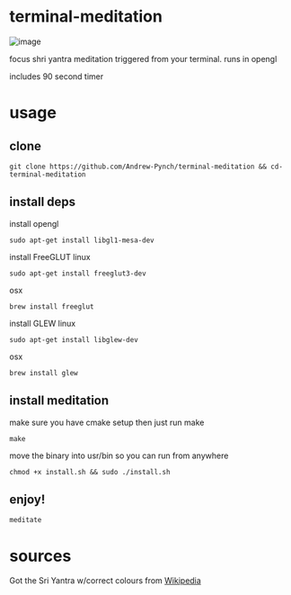 # terminal-meditation
![image](https://github.com/Andrew-Pynch/terminal-meditation/assets/43330642/4242114f-01a3-4a70-8278-d52a3b03a01d)

focus shri yantra meditation triggered from your terminal. runs in opengl

includes 90 second timer

# usage

## clone
```
git clone https://github.com/Andrew-Pynch/terminal-meditation && cd-terminal-meditation
```

## install deps
install opengl

```
sudo apt-get install libgl1-mesa-dev
```

install FreeGLUT
linux

```
sudo apt-get install freeglut3-dev
```

osx

```
brew install freeglut
```

install GLEW
linux

```
sudo apt-get install libglew-dev
```

osx

```
brew install glew
```

## install meditation
make sure you have cmake setup then just run make
```
make
```

move the binary into usr/bin so you can run from anywhere
```
chmod +x install.sh && sudo ./install.sh
```

## enjoy!
```
meditate
```

# sources

Got the Sri Yantra w/correct colours from [Wikipedia](https://en.wikipedia.org/wiki/Yantra)
